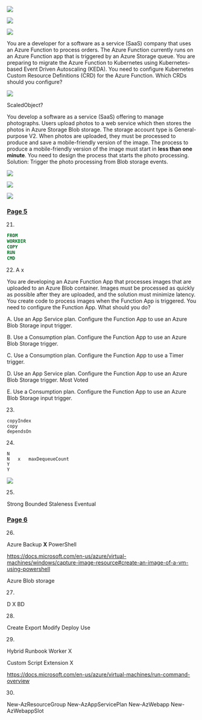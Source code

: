 ![](/images/2022-01-14-10-05-54.png)

![](/images/2022-01-14-10-06-11.png)

![](/images/2022-01-14-10-06-31.png)


You are a developer for a software as a service (SaaS) company that uses an Azure Function to process orders. The Azure Function currently runs on an Azure
Function app that is triggered by an Azure Storage queue.
You are preparing to migrate the Azure Function to Kubernetes using Kubernetes-based Event Driven Autoscaling (KEDA).
You need to configure Kubernetes Custom Resource Definitions (CRD) for the Azure Function.
Which CRDs should you configure? 

![](/images/2022-01-20-20-24-40.png)

ScaledObject?

You develop a software as a service (SaaS) offering to manage photographs. Users upload photos to a web service which then stores the photos in Azure
Storage Blob storage. The storage account type is General-purpose V2.
When photos are uploaded, they must be processed to produce and save a mobile-friendly version of the image. The process to produce a mobile-friendly version of the image must start in **less than one minute**.
You need to design the process that starts the photo processing.
Solution: Trigger the photo processing from Blob storage events.

![](/images/2022-01-20-20-31-55.png)


![](/images/2022-01-23-08-01-58.png)


![](/images/2022-01-23-08-22-13.png)


### [Page 5](https://www.examtopics.com/exams/microsoft/az-204/view/5/)

21. 
```Dockerfile
FROM
WORKDIR
COPY
RUN
CMD
```

22. A   x

You are developing an Azure Function App that processes images that are uploaded to an Azure Blob container.
Images must be processed as quickly as possible after they are uploaded, and the solution must minimize latency. You create code to process images when the
Function App is triggered.
You need to configure the Function App.
What should you do?

A. Use an App Service plan. Configure the Function App to use an Azure Blob Storage input trigger.

B. Use a Consumption plan. Configure the Function App to use an Azure Blob Storage trigger.

C. Use a Consumption plan. Configure the Function App to use a Timer trigger.

D. Use an App Service plan. Configure the Function App to use an Azure Blob Storage trigger. Most Voted

E. Use a Consumption plan. Configure the Function App to use an Azure Blob Storage input trigger.

23. 
```
copyIndex
copy
dependsOn
```

24.
```
N
N   x   maxDequeueCount
Y
Y
```
![](/images/2022-01-25-20-14-04.png)

25.
Strong
Bounded Staleness
Eventual


### [Page 6](https://www.examtopics.com/exams/microsoft/az-204/view/6/)

26. 
Azure Backup    **X**  PowerShell

https://docs.microsoft.com/en-us/azure/virtual-machines/windows/capture-image-resource#create-an-image-of-a-vm-using-powershell


Azure Blob storage

27.
D   X   BD


28.
Create
Export
Modify
Deploy
Use

29.
Hybrid Runbook Worker       X

Custom Script Extension     X

https://docs.microsoft.com/en-us/azure/virtual-machines/run-command-overview

30.
New-AzResourceGroup
New-AzAppServicePlan
New-AzWebapp
New-AzWebappSlot


